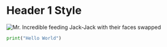 # Header 1 Style
![Mr. Incredible feeding Jack-Jack with their faces swapped](https://external-content.duckduckgo.com/iu/?u=https%3A%2F%2Fi.pinimg.com%2Foriginals%2F28%2Fc1%2F3e%2F28c13e31961e22f4bf75de1f8084db2f.jpg&f=1&nofb=1&ipt=c4b7a53b95f4bcdb60f4292a27203c62a5b8e4c0e4c3217101f5fd0332de6a08&ipo=images)
``` python
print("Hello World")
```
